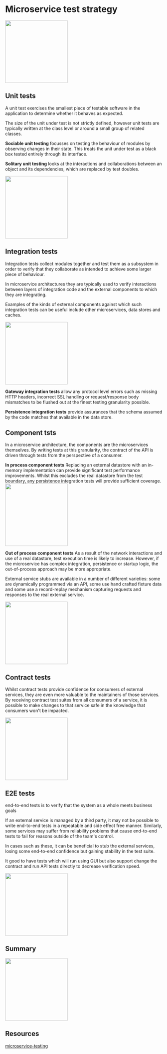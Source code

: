 # Microservice test strategy
<img src="https://github.com/khdevnet/testing/blob/master/docs/test-pyramid.png" width="200">

## Unit tests
A unit test exercises the smallest piece of testable software in the application to determine whether it behaves as expected.

The size of the unit under test is not strictly defined, however unit tests are typically written at the class level or around a small group of related classes. 

**Sociable unit testing** focusses on testing the behaviour of modules by observing changes in their state. This treats the unit under test as a black box tested entirely through its interface.

**Solitary unit testing** looks at the interactions and collaborations between an object and its dependencies, which are replaced by test doubles.

<img src="https://github.com/khdevnet/testing/blob/master/docs/unit-tests.png" width="200">

## Integration tests
Integration tests collect modules together and test them as a subsystem in order to verify that they collaborate as intended to achieve some larger piece of behaviour.

In microservice architectures they are typically used to verify interactions between layers of integration code and the external components to which they are integrating.

Examples of the kinds of external components against which such integration tests can be useful include other microservices, data stores and caches.

<img src="https://github.com/khdevnet/testing/blob/master/docs/integration-test-boundary.png" width="200">

**Gateway integration tests** allow any protocol level errors such as missing HTTP headers, incorrect SSL handling or request/response body mismatches to be flushed out at the finest testing granularity possible.

**Persistence integration tests** provide assurances that the schema assumed by the code matches that available in the data store.

## Component tsts
In a microservice architecture, the components are the microservices themselves. By writing tests at this granularity, the contract of the API is driven through tests from the perspective of a consumer.

**In process component tests**
Replacing an external datastore with an in-memory implementation can provide significant test performance improvements. Whilst this excludes the real datastore from the test boundary, any persistence integration tests will provide sufficient coverage.
<img src="https://github.com/khdevnet/testing/blob/master/docs/in-process-component-tests.png" width="200">

**Out of process component tests**
As a result of the network interactions and use of a real datastore, test execution time is likely to increase. However, if the microservice has complex integration, persistence or startup logic, the out-of-process approach may be more appropriate.

External service stubs are available in a number of different varieties: some are dynamically programmed via an API, some use hand crafted fixture data and some use a record-replay mechanism capturing requests and responses to the real external service.

<img src="https://github.com/khdevnet/testing/blob/master/docs/out-of-process-component-tests.png" width="200">

## Contract tests
Whilst contract tests provide confidence for consumers of external services, they are even more valuable to the maintainers of those services. By receiving contract test suites from all consumers of a service, it is possible to make changes to that service safe in the knowledge that consumers won't be impacted.

<img src="https://github.com/khdevnet/testing/blob/master/docs/contract-tests.png" width="200">

## E2E tests
end-to-end tests is to verify that the system as a whole meets business goals 

If an external service is managed by a third party, it may not be possible to write end-to-end tests in a repeatable and side effect free manner. Similarly, some services may suffer from reliability problems that cause end-to-end tests to fail for reasons outside of the team's control.

In cases such as these, it can be beneficial to stub the external services, losing some end-to-end confidence but gaining stability in the test suite.

It good to have tests which will run using GUI but also support change the contract and run API tests directly to decrease verification speed.

<img src="https://github.com/khdevnet/testing/blob/master/docs/e2e-tests.png" width="200">

## Summary
<img src="https://github.com/khdevnet/testing/blob/master/docs/all-kinds-of-tests.png" width="200">


## Resources
[microservice-testing](https://martinfowler.com/articles/microservice-testing/)